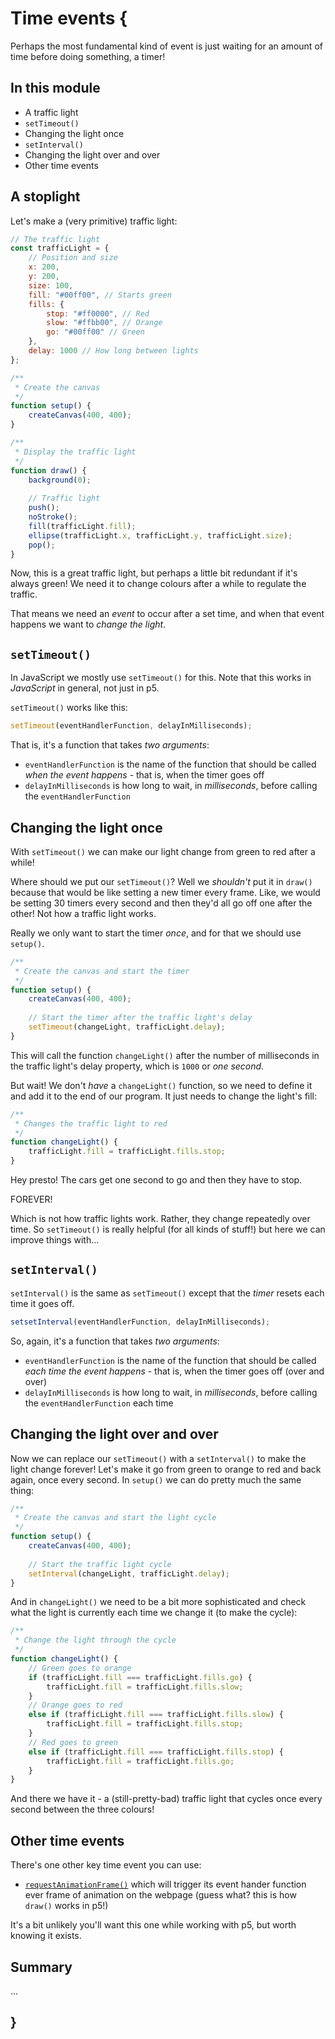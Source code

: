 # Time events {
   
Perhaps the most fundamental kind of event is just waiting for an amount of time before doing something, a timer!

## In this module

- A traffic light
- `setTimeout()`
- Changing the light once
- `setInterval()`
- Changing the light over and over
- Other time events

## A stoplight

Let's make a (very primitive) traffic light:

```javascript
// The traffic light
const trafficLight = {
    // Position and size
    x: 200,
    y: 200,
    size: 100,
    fill: "#00ff00", // Starts green
    fills: {
        stop: "#ff0000", // Red
        slow: "#ffbb00", // Orange
        go: "#00ff00" // Green
    },
    delay: 1000 // How long between lights
};

/**
 * Create the canvas
 */
function setup() {
    createCanvas(400, 400);
}

/**
 * Display the traffic light
 */
function draw() {
    background(0);
    
    // Traffic light
    push();
    noStroke();
    fill(trafficLight.fill);
    ellipse(trafficLight.x, trafficLight.y, trafficLight.size);
    pop();
}
```

Now, this is a great traffic light, but perhaps a little bit redundant if it's always green! We need it to change colours after a while to regulate the traffic.

That means we need an *event* to occur after a set time, and when that event happens we want to *change the light*.

## `setTimeout()`

In JavaScript we mostly use `setTimeout()` for this. Note that this works in *JavaScript* in general, not just in p5. 

`setTimeout()` works like this:

```javascript
setTimeout(eventHandlerFunction, delayInMilliseconds);
```

That is, it's a function that takes *two arguments*:

- `eventHandlerFunction` is the name of the function that should be called *when the event happens* - that is, when the timer goes off
- `delayInMilliseconds` is how long to wait, in *milliseconds*, before calling the `eventHandlerFunction`

## Changing the light once

With `setTimeout()` we can make our light change from green to red after a while!

Where should we put our `setTimeout()`? Well we *shouldn't* put it in `draw()` because that would be like setting a new timer every frame. Like, we would be setting 30 timers every second and then they'd all go off one after the other! Not how a traffic light works.

Really we only want to start the timer *once*, and for that we should use `setup()`.

```javascript
/**
 * Create the canvas and start the timer
 */
function setup() {
    createCanvas(400, 400);
    
    // Start the timer after the traffic light's delay
    setTimeout(changeLight, trafficLight.delay);
}
```

This will call the function `changeLight()` after the number of milliseconds in the traffic light's delay property, which is `1000` or *one second*.

But wait! We don't *have* a `changeLight()` function, so we need to define it and add it to the end of our program. It just needs to change the light's fill:

```javascript
/**
 * Changes the traffic light to red
 */
function changeLight() {
    trafficLight.fill = trafficLight.fills.stop;
}
```

Hey presto! The cars get one second to go and then they have to stop.

FOREVER!

Which is not how traffic lights work. Rather, they change repeatedly over time. So `setTimeout()` is really helpful (for all kinds of stuff!) but here we can improve things with...

## `setInterval()`

`setInterval()` is the same as `setTimeout()` except that the *timer* resets each time it goes off.

```javascript
setsetInterval(eventHandlerFunction, delayInMilliseconds);
```

So, again, it's a function that takes *two arguments*:

- `eventHandlerFunction` is the name of the function that should be called *each time the event happens* - that is, when the timer goes off (over and over)
- `delayInMilliseconds` is how long to wait, in *milliseconds*, before calling the `eventHandlerFunction` each time

## Changing the light over and over

Now we can replace our `setTimeout()` with a `setInterval()` to make the light change forever! Let's make it go from green to orange to red and back again, once every second. In `setup()` we can do pretty much the same thing:

```javascript
/**
 * Create the canvas and start the light cycle
 */
function setup() {
    createCanvas(400, 400);
    
    // Start the traffic light cycle
    setInterval(changeLight, trafficLight.delay);
}
```

And in `changeLight()` we need to be a bit more sophisticated and check what the light is currently each time we change it (to make the cycle):

```javascript
/**
 * Change the light through the cycle
 */
function changeLight() {
    // Green goes to orange
    if (trafficLight.fill === trafficLight.fills.go) {
        trafficLight.fill = trafficLight.fills.slow;
    }
    // Orange goes to red
    else if (trafficLight.fill === trafficLight.fills.slow) {
        trafficLight.fill = trafficLight.fills.stop;
    }
    // Red goes to green
    else if (trafficLight.fill === trafficLight.fills.stop) {
        trafficLight.fill = trafficLight.fills.go;
    }
}
```

And there we have it - a (still-pretty-bad) traffic light that cycles once every second between the three colours!

## Other time events

There's one other key time event you can use:

- [`requestAnimationFrame()`](https://developer.mozilla.org/en-US/docs/Web/API/Window/requestAnimationFrame) which will trigger its event hander function ever frame of animation on the webpage (guess what? this is how `draw()` works in p5!)

It's a bit unlikely you'll want this one while working with p5, but worth knowing it exists.

## Summary

...

## }